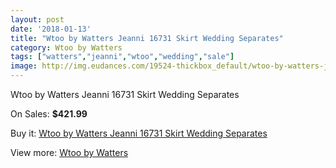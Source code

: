 ```yaml
---
layout: post
date: '2018-01-13'
title: "Wtoo by Watters Jeanni 16731 Skirt Wedding Separates"
category: Wtoo by Watters
tags: ["watters","jeanni","wtoo","wedding","sale"]
image: http://img.eudances.com/19524-thickbox_default/wtoo-by-watters-jeanni-16731-skirt-wedding-separates.jpg
---
```

Wtoo by Watters Jeanni 16731 Skirt Wedding Separates

On Sales: **$421.99**
<a href="https://www.eudances.com/en/wtoo-by-watters/5805-wtoo-by-watters-jeanni-16731-skirt-wedding-separates.html"><amp-img layout="responsive" width="600" height="600" src="//img.eudances.com/19524-thickbox_default/wtoo-by-watters-jeanni-16731-skirt-wedding-separates.jpg" alt="Wtoo by Watters Jeanni 16731 Skirt Wedding Separates 0" /></a>
<a href="https://www.eudances.com/en/wtoo-by-watters/5805-wtoo-by-watters-jeanni-16731-skirt-wedding-separates.html"><amp-img layout="responsive" width="600" height="600" src="//img.eudances.com/19527-thickbox_default/wtoo-by-watters-jeanni-16731-skirt-wedding-separates.jpg" alt="Wtoo by Watters Jeanni 16731 Skirt Wedding Separates 1" /></a>
<a href="https://www.eudances.com/en/wtoo-by-watters/5805-wtoo-by-watters-jeanni-16731-skirt-wedding-separates.html"><amp-img layout="responsive" width="600" height="600" src="//img.eudances.com/19526-thickbox_default/wtoo-by-watters-jeanni-16731-skirt-wedding-separates.jpg" alt="Wtoo by Watters Jeanni 16731 Skirt Wedding Separates 2" /></a>
<a href="https://www.eudances.com/en/wtoo-by-watters/5805-wtoo-by-watters-jeanni-16731-skirt-wedding-separates.html"><amp-img layout="responsive" width="600" height="600" src="//img.eudances.com/19525-thickbox_default/wtoo-by-watters-jeanni-16731-skirt-wedding-separates.jpg" alt="Wtoo by Watters Jeanni 16731 Skirt Wedding Separates 3" /></a>

Buy it: [Wtoo by Watters Jeanni 16731 Skirt Wedding Separates](https://www.eudances.com/en/wtoo-by-watters/5805-wtoo-by-watters-jeanni-16731-skirt-wedding-separates.html "Wtoo by Watters Jeanni 16731 Skirt Wedding Separates")

View more: [Wtoo by Watters](https://www.eudances.com/en/49-wtoo-by-watters "Wtoo by Watters")